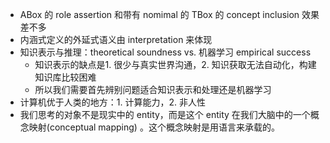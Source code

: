 - ABox 的 role assertion 和带有 nomimal 的 TBox 的 concept inclusion 效果差不多
- 内涵式定义的外延式语义由 interpretation 来体现
- 知识表示与推理：theoretical soundness vs. 机器学习 empirical success
	- 知识表示的缺点是1. 很少与真实世界沟通，2. 知识获取无法自动化，构建知识库比较困难
	- 所以我们需要首先辨别问题适合知识表示和处理还是机器学习
- 计算机优于人类的地方：1. 计算能力，2. 非人性
- 我们思考的对象不是现实中的 entity，而是这个 entity 在我们大脑中的一个概念映射(conceptual mapping) 。这个概念映射是用语言来承载的。